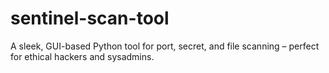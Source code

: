 # sentinel-scan-tool
A sleek, GUI-based Python tool for port, secret, and file scanning – perfect for ethical hackers and sysadmins.
